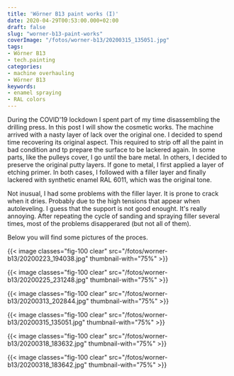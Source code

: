 ```yaml
---
title: 'Wörner B13 paint works (I)'
date: 2020-04-29T00:53:00.000+02:00
draft: false
slug: "worner-b13-paint-works"
coverImage: "/fotos/worner-b13/20200315_135051.jpg"
tags:
- Wörner B13
- tech.painting
categories:
- machine overhauling
- Wörner B13
keywords:
- enamel spraying
- RAL colors
---
```



During the COVID'19 lockdown I spent part of my time disassembling the
drilling press. In this post I will show the cosmetic works. The
machine arrived with a nasty layer of lack over the original one. I
decided to spend time recovering its original aspect. This required to
strip off all the paint in bad condition and tp prepare the surface to
be lackered again. In some parts, like the pulleys cover, I go until
the bare metal. In others, I decided to preserve the original putty
layers. If gone to metal, I first applied a layer of etching
primer. In both cases, I followed with a filler layer and finally
lackered with synthetic enamel RAL 6011, which was the original tone.

Not inusual, I had some problems with the filler layer. It is prone to
crack when it dries. Probably due to the high tensions that appear
when autoleveling. I guess that the support is not good enought. It's
really annoying. After repeating the cycle of sanding and spraying
filler several times, most of the problems disapperared (but not all
of them).

Below you will find some pictures of the proces.

{{< image classes="fig-100 clear"  src="/fotos/worner-b13/20200223_194038.jpg" thumbnail-with="75%" >}}

{{< image classes="fig-100 clear"  src="/fotos/worner-b13/20200225_231248.jpg" thumbnail-with="75%" >}}

{{< image classes="fig-100 clear"  src="/fotos/worner-b13/20200313_202844.jpg" thumbnail-with="75%" >}}

{{< image classes="fig-100 clear"  src="/fotos/worner-b13/20200315_135051.jpg" thumbnail-with="75%" >}}

{{< image classes="fig-100 clear"  src="/fotos/worner-b13/20200318_183632.jpg" thumbnail-with="75%" >}}

{{< image classes="fig-100 clear"  src="/fotos/worner-b13/20200318_183642.jpg" thumbnail-with="75%" >}}
